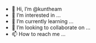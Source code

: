 - 👋 Hi, I’m @kuntheam
- 👀 I’m interested in ...
- 🌱 I’m currently learning ...
- 💞️ I’m looking to collaborate on ...
- 📫 How to reach me ...

<!---
kuntheam/kuntheam is a ✨ special ✨ repository because its `README.md` (this file) appears on your GitHub profile.
You can click the Preview link to take a look at your changes.
--->
